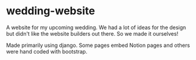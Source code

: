 # wedding-website

A website for my upcoming wedding. We had a lot of ideas for the design but didn't like the website builders out there. So we made it ourselves!

Made primarily using django. Some pages embed Notion pages and others were hand coded with bootstrap.
